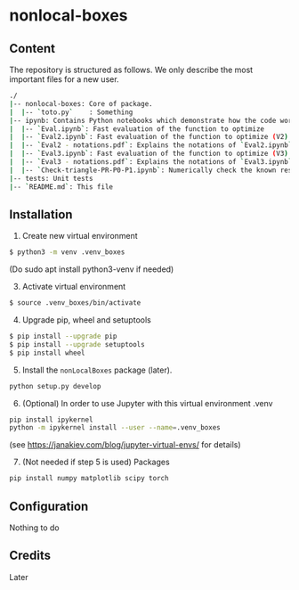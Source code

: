 # nonlocal-boxes

## Content

The repository is structured as follows. We only describe the most important files for a new user.
```bash
./
|-- nonlocal-boxes: Core of package. 
|  |-- `toto.py`    : Something
|-- ipynb: Contains Python notebooks which demonstrate how the code works
|  |-- `Eval.ipynb`: Fast evaluation of the function to optimize
|  |-- `Eval2.ipynb`: Fast evaluation of the function to optimize (V2)
|  |-- `Eval2 - notations.pdf`: Explains the notations of `Eval2.ipynb`
|  |-- `Eval3.ipynb`: Fast evaluation of the function to optimize (V3): now W is a matrix
|  |-- `Eval3 - notations.pdf`: Explains the notations of `Eval3.ipynb`
|  |-- `Check-triangle-PR-P0-P1.ipynb`: Numerically check the known result in the triangle {PR, P0, P1}.
|-- tests: Unit tests
|-- `README.md`: This file
```

## Installation

1. Create new virtual environment

```bash
$ python3 -m venv .venv_boxes
```

(Do
sudo apt install python3-venv
if needed)

3. Activate virtual environment

```bash
$ source .venv_boxes/bin/activate
```

4. Upgrade pip, wheel and setuptools 

```bash
$ pip install --upgrade pip
$ pip install --upgrade setuptools
$ pip install wheel
```

5. Install the `nonLocalBoxes` package (later).

```bash
python setup.py develop
```

6. (Optional) In order to use Jupyter with this virtual environment .venv
```bash
pip install ipykernel
python -m ipykernel install --user --name=.venv_boxes
```
(see https://janakiev.com/blog/jupyter-virtual-envs/ for details)

7. (Not needed if step 5 is used) Packages
```bash
pip install numpy matplotlib scipy torch
```

## Configuration
Nothing to do

## Credits
Later
